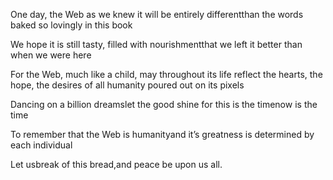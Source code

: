 

One day, the Web as we knew it will be entirely differentthan the words baked so lovingly in this book 

We hope it is still tasty, filled with nourishmentthat we left it better than when we were here

For the Web, much like a child, may throughout its life reflect the hearts, the hope, the desires of all
humanity poured out on its pixels

Dancing on a billion dreamslet the good shine for this is the timenow is the time

To remember that the Web is humanityand it’s greatness is determined by each individual

Let usbreak of this bread,and peace be upon us all.